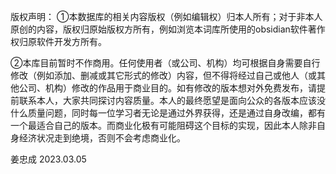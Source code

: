 
版权声明：
①本数据库的相关内容版权（例如编辑权）归本人所有；对于非本人原创的内容，版权归原始版权方所有，例如浏览本词库所使用的obsidian软件著作权归原软件开发方所有。

②本库目前暂时不作商用。任何使用者（或公司、机构）均可根据自身需要自行修改（例如添加、删减或其它形式的修改）内容，但不得将经过自己或他人（或其他公司、机构）修改的作品用于商业目的。如有修改的版本想对外免费发布，请提前联系本人，大家共同探讨内容质量。本人的最终愿望是面向公众的各版本应该没什么质量问题，同时每一位学习者无论是通过外界获得，还是通过自身改编，都有一个最适合自己的版本。而商业化极有可能阻碍这个目标的实现，因此本人除非自身经济状况走到绝境，否则不会考虑商业化。

姜忠成
2023.03.05
